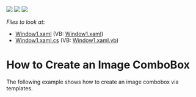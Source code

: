 <!-- default badges list -->
![](https://img.shields.io/endpoint?url=https://codecentral.devexpress.com/api/v1/VersionRange/128644540/21.1.5%2B)
[![](https://img.shields.io/badge/Open_in_DevExpress_Support_Center-FF7200?style=flat-square&logo=DevExpress&logoColor=white)](https://supportcenter.devexpress.com/ticket/details/E1970)
[![](https://img.shields.io/badge/📖_How_to_use_DevExpress_Examples-e9f6fc?style=flat-square)](https://docs.devexpress.com/GeneralInformation/403183)
<!-- default badges end -->
<!-- default file list -->
*Files to look at*:

* [Window1.xaml](./CS/ComboBoxEdit_CreatingImageComboBox/Window1.xaml) (VB: [Window1.xaml](./VB/ComboBoxEdit_CreatingImageComboBox/Window1.xaml))
* [Window1.xaml.cs](./CS/ComboBoxEdit_CreatingImageComboBox/Window1.xaml.cs) (VB: [Window1.xaml.vb](./VB/ComboBoxEdit_CreatingImageComboBox/Window1.xaml.vb))
<!-- default file list end -->
# How to Create an Image ComboBox


<p>The following example shows how to create an image combobox via templates.</p>

<br/>


